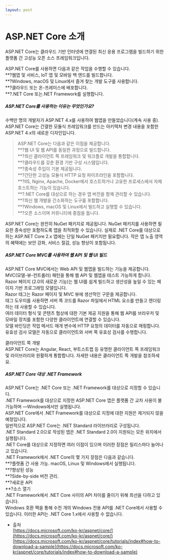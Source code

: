 ```yaml
---
layout: post
---
```


# ASP.NET Core 소개

ASP.NET Core는 클라우드 기반 인터넷에 연결된 최신 응용 프로그램을 빌드하기 위한 플랫폼 간 고성능 오픈 소스 프레임워크입니다.  

ASP.NET Core를 사용하면 다음과 같은 작업을 수행할 수 있습니다.  
**?웹앱 및 서비스, IoT 앱 및 모바일 백 엔드를 빌드합니다.  
**?Windows, macOS 및 Linux에서 즐겨 찾는 개발 도구를 사용합니다.  
**?클라우드 또는 온-프레미스에 배포합니다.  
**?.NET Core 또는.NET Framework를 실행합니다.  

##### ASP.NET Core를 사용하는 이유는 무엇인가요?  
수백만 명의 개발자가 ASP.NET 4.x를 사용하여 웹앱을 만들었습니다(계속 사용 중).  
ASP.NET Core는 간결한 모듈식 프레임워크를 만드는 아키텍처 변경 내용을 포함한 ASP.NET 4.x의 새로운 디자인입니다.  

>ASP.NET Core는 다음과 같은 이점을 제공합니다.  
>**?웹 UI 및 웹 API를 동일한 과정으로 빌드합니다.  
>**?최신 클라이언트 쪽 프레임워크 및 워크플로 개발을 통합합니다.  
>**?클라우드를 갖춘 환경 기반 구성 시스템입니다.  
>**?종속성 주입이 기본 제공됩니다.  
>**?간단한 고성능 모듈식 HTTP 요청 파이프라인을 포함합니다.  
>**?IIS, Nginx, Apache, Docker에서 호스트하거나 고유한 프로세스에서 자체 호스트하는 기능이 있습니다.  
>**?.NET Core를 대상으로 하는 경우 앱 버전을 함께 관리할 수 있습니다.  
>**?최신 웹 개발을 간소화하는 도구를 포함합니다.  
>**?Windows, macOS 및 Linux에서 빌드하고 실행할 수 있습니다.  
>**?오픈 소스이며 커뮤니티에 중점을 둡니다.  

ASP.NET Core는 완전히 NuGet 패키지로 제공됩니다. NuGet 패키지를 사용하면 필요한 종속성만 포함하도록 앱을 최적화할 수 있습니다. 
실제로 .NET Core를 대상으로 하는 ASP.NET Core 2.x 앱에는 단일 NuGet 패키지만 필요합니다. 작은 앱 노출 영역의 혜택에는 보안 강화, 서비스 절감, 성능 향상이 포함됩니다.  

##### ASP.NET Core MVC를 사용하여 웹 API 및 웹 UI 빌드  
ASP.NET Core MVC에서는 Web API 및 웹앱을 빌드하는 기능을 제공합니다.  
MVC(모델-뷰-컨트롤러) 패턴을 통해 웹 API 및 웹앱을 테스트 가능하게 합니다.  
Razor 페이지 (2.0의 새로운 기능)는 웹 UI를 쉽게 빌드하고 생산성을 높일 수 있는 페이지 기반 프로그래밍 모델입니다.  
Razor 태그는 Razor 페이지 및 MVC 뷰에 생산적인 구문을 제공합니다.  
태그 도우미를 사용하면 서버 쪽 코드를 Razor 파일에서 HTML 요소를 만들고 렌더링하는 데 사용할 수 있습니다.  
여러 데이터 형식 및 콘텐츠 협상에 대한 기본 제공 지원을 통해 웹 API를 브라우저 및 모바일 장치를 포함한 다양한 클라이언트에 연결할 수 있습니다.  
모델 바인딩은 작업 메서드 매개 변수에 HTTP 요청의 데이터를 자동으로 매핑합니다.  
유효성 검사 모델은 자동으로 클라이언트와 서버 쪽 유효성 검사를 수행합니다.  
  
클라이언트 쪽 개발  
ASP.NET Core는 Angular, React, 부트스트랩 등 유명한 클라이언트 쪽 프레임워크 및 라이브러리와 원활하게 통합합니다. 자세한 내용은 클라이언트 쪽 개발을 참조하세요.  

##### ASP.NET Core 대상 .NET Framework  
ASP.NET Core는 .NET Core 또는 .NET Framework를 대상으로 지정할 수 있습니다.  
.NET Framework를 대상으로 지정한 ASP.NET Core 앱은 플랫폼 간 교차 사용이 불가능하며 —Windows에서만 실행됩니다.  
ASP.NET Core에서 .NET Framework를 대상으로 지정에 대한 지원은 제거되지 않을 예정입니다.  
일반적으로 ASP.NET Core는 .NET Standard 라이브러리로 구성됩니다.  
.NET Standard 2.0으로 작성된 앱은 .NET Standard 2.0이 지원되는 모든 위치에서 실행됩니다.  
.NET Core를 대상으로 지정하면 여러 이점이 있으며 이러한 장점은 릴리스마다 늘어나고 있습니다.  
.NET Framework에서 .NET Core의 몇 가지 장점은 다음과 같습니다.  
**?플랫폼 간 사용 가능. macOS, Linux 및 Windows에서 실행됩니다.  
**?향상된 성능  
**?Side-by-side 버전 관리.  
**?새로운 API  
**?소스 열기  
.NET Framework에서 .NET Core 사이의 API 차이를 줄이기 위해 최선을 다하고 있습니다.  
Windows 호환 팩을 통해 수천 개의 Windows 전용 API를 .NET Core에서 사용할 수 있습니다. 이러한 API는 .NET Core 1.x에서 사용할 수 없습니다.  


- 출처  
[https://docs.microsoft.com/ko-kr/aspnet/core/](https://docs.microsoft.com/ko-kr/aspnet/core/)  
[https://docs.microsoft.com/ko-kr/aspnet/core/tutorials/index#how-to-download-a-sample](https://docs.microsoft.com/ko-kr/aspnet/core/tutorials/index#how-to-download-a-sample)  

